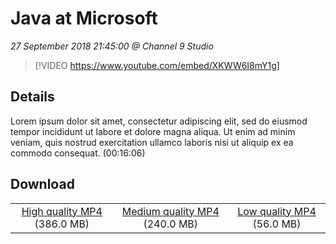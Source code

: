 # Java at Microsoft

*27 September 2018 21:45:00 @ Channel 9 Studio*

> [!VIDEO https://www.youtube.com/embed/XKWW6I8mY1g]

## Details

Lorem ipsum dolor sit amet, consectetur adipiscing elit, sed do eiusmod tempor incididunt ut labore et dolore magna aliqua. Ut enim ad minim veniam, quis nostrud exercitation ullamco laboris nisi ut aliquip ex ea commodo consequat. (00:16:06)

## Download

||||
|:--:|:----:|:-:|
|[High quality MP4](https://sec.ch9.ms/ch9/b6d9/c16a1b6d-65c7-4052-be6b-3f83bfbcb6d9/ch9d4s08_high.mp4) (386.0 MB)|[Medium quality MP4](https://sec.ch9.ms/ch9/b6d9/c16a1b6d-65c7-4052-be6b-3f83bfbcb6d9/ch9d4s08_mid.mp4) (240.0 MB)|[Low quality MP4](https://sec.ch9.ms/ch9/b6d9/c16a1b6d-65c7-4052-be6b-3f83bfbcb6d9/ch9d4s08.mp4) (56.0 MB)|